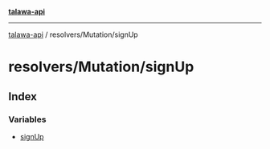 [**talawa-api**](../../../README.md)

***

[talawa-api](../../../modules.md) / resolvers/Mutation/signUp

# resolvers/Mutation/signUp

## Index

### Variables

- [signUp](variables/signUp.md)
